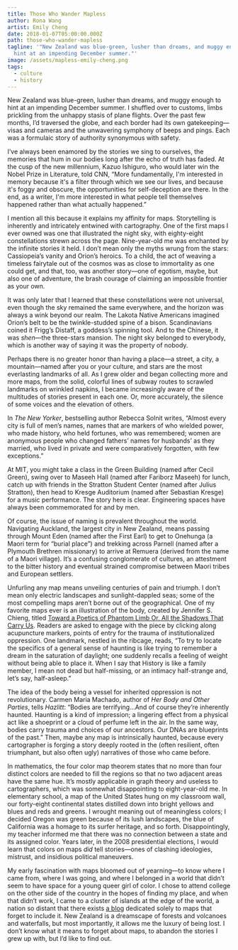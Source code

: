 ```yaml
---
title: Those Who Wander Mapless
author: Rona Wang
artist: Emily Cheng
date: 2018-01-07T05:00:00.000Z
path: those-who-wander-mapless
tagline: '"New Zealand was blue-green, lusher than dreams, and muggy enough to
  hint at an impending December summer."'
image: /assets/mapless-emily-cheng.png
tags:
  - culture
  - history
---
```

New Zealand was blue-green, lusher than dreams, and muggy enough to hint at an impending December summer. I shuffled over to customs, limbs prickling from the unhappy stasis of plane flights. Over the past few months, I’d traversed the globe, and each border had its own gatekeeping—visas and cameras and the unwavering symphony of beeps and pings. Each was a formulaic story of authority synonymous with safety.

I’ve always been enamored by the stories we sing to ourselves, the memories that hum in our bodies long after the echo of truth has faded. At the cusp of the new millennium, Kazuo Ishiguro, who would later win the Nobel Prize in Literature, told CNN, “More fundamentally, I'm interested in memory because it's a filter through which we see our lives, and because it's foggy and obscure, the opportunities for self-deception are there. In the end, as a writer, I'm more interested in what people tell themselves happened rather than what actually happened.”

I mention all this because it explains my affinity for maps. Storytelling is inherently and intricately entwined with cartography. One of the first maps I ever owned was one that illustrated the night sky, with eighty-eight constellations strewn across the page. Nine-year-old me was enchanted by the infinite stories it held. I don’t mean only the myths wrung from the stars: Cassiopeia’s vanity and Orion’s heroics. To a child, the act of weaving a timeless fairytale out of the cosmos was as close to immortality as one could get, and that, too, was another story—one of egotism, maybe, but also one of adventure, the brash courage of claiming an impossible frontier as your own.

It was only later that I learned that these constellations were not universal, even though the sky remained the same everywhere, and the horizon was always a wink beyond our realm. The Lakota Native Americans imagined Orion’s belt to be the twinkle-studded spine of a bison. Scandinavians coined it Frigg’s Distaff, a goddess’s spinning tool. And to the Chinese, it was *shen*—the three-stars mansion. The night sky belonged to everybody, which is another way of saying it was the property of nobody.

Perhaps there is no greater honor than having a place—a street, a city, a mountain—named after you or your culture, and stars are the most everlasting landmarks of all. As I grew older and began collecting more and more maps, from the solid, colorful lines of subway routes to scrawled landmarks on wrinkled napkins, I became increasingly aware of the multitudes of stories present in each one. Or, more accurately, the silence of some voices and the elevation of others.

In *The New Yorker*, bestselling author Rebecca Solnit writes, “Almost every city is full of men’s names, names that are markers of who wielded power, who made history, who held fortunes, who was remembered; women are anonymous people who changed fathers’ names for husbands’ as they married, who lived in private and were comparatively forgot­ten, with few exceptions.”

At MIT, you might take a class in the Green Building (named after Cecil Green), swing over to Maseeh Hall (named after Fariborz Maseeh) for lunch, catch up with friends in the Stratton Student Center (named after Julius Stratton), then head to Kresge Auditorium (named after Sebastian Kresge) for a music performance. The story here is clear. Engineering spaces have always been commemorated for and by men.

Of course, the issue of naming is prevalent throughout the world. Navigating Auckland, the largest city in New Zealand, means passing through Mount Eden (named after the First Earl) to get to Onehunga (a Maori term for “burial place”) and trekking across Parnell (named after a Plymouth Brethren missionary) to arrive at Remuera (derived from the name of a Maori village). It’s a confusing conglomerate of cultures, an attestment to the bitter history and eventual strained compromise between Maori tribes and European settlers.

Unfurling any map means unveiling centuries of pain and triumph. I don’t mean only electric landscapes and sunlight-dappled seas; some of the most compelling maps aren’t borne out of the geographical. One of my favorite maps ever is an illustration of the body, created by Jennifer S. Chieng, titled [Toward a Poetics of Phantom Limb Or, All the Shadows That Carry Us](http://themapisnot.com/issue-iv-jennifer-s-cheng#canvas). Readers are asked to engage with the piece by clicking along acupuncture markers, points of entry for the trauma of institutionalized oppression. One landmark, nestled in the ribcage, reads, “To try to locate the specifics of a general sense of haunting is like trying to remember a dream in the saturation of daylight; one suddenly recalls a feeling of weight without being able to place it. When I say that History is like a family member, I mean not dead but half-missing, or an intimacy half-strange and, let’s say, half-asleep.”

The idea of the body being a vessel for inherited oppression is not revolutionary. Carmen Maria Machado, author of *Her Body and Other Parties*, tells *Hazlitt*: “Bodies are terrifying...And of course they’re inherently haunted. Haunting is a kind of impression; a lingering effect from a physical act like a shoeprint or a cloud of perfume left in the air. In the same way, bodies carry trauma and choices of our ancestors. Our DNAs are blueprints of the past.” Then, maybe any map is intrinsically haunted, because every cartographer is forging a story deeply rooted in the (often resilient, often triumphant, but also often ugly) narratives of those who came before.

In mathematics, the four color map theorem states that no more than four distinct colors are needed to fill the regions so that no two adjacent areas have the same hue. It’s mostly applicable in graph theory and useless to cartographers, which was somewhat disappointing to eight-year-old me. In elementary school, a map of the United States hung on my classroom wall, our forty-eight continental states distilled down into bright yellows and blues and reds and greens. I wrought meaning out of meaningless colors; I decided Oregon was green because of its lush landscapes, the blue of California was a homage to its surfer heritage, and so forth. Disappointingly, my teacher informed me that there was no connection between a state and its assigned color. Years later, in the 2008 presidential elections, I would learn that colors on maps *did* tell stories—ones of clashing ideologies, mistrust, and insidious political maneuvers.

My early fascination with maps bloomed out of yearning—to know where I came from, where I was going, and where I belonged in a world that didn’t seem to have space for a young queer girl of color. I chose to attend college on the other side of the country in the hopes of finding my place, and when that didn’t work, I came to a cluster of islands at the edge of the world, a nation so distant that there exists [a blog](http://worldmapswithout.nz/) dedicated solely to maps that forget to include it. New Zealand is a dreamscape of forests and volcanoes and waterfalls, but most importantly, it allows me the luxury of being lost. I don’t know what it means to forget about maps, to abandon the stories I grew up with, but I’d like to find out.